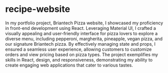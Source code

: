 # recipe-website
In my portfolio project, Briantech Pizza website, I showcased my proficiency in front-end development using React. Leveraging Material UI, I crafted a visually appealing and user-friendly interface for pizza lovers to explore a diverse menu, including pepperoni, margherita, pineapple, vegan pizza, and our signature Briantech pizza. By effectively managing state and props, I ensured a seamless user experience, allowing customers to customize orders and view pricing based on pizza types. The project exemplifies my skills in React, design, and responsiveness, demonstrating my ability to create engaging web applications that cater to various tastes.


